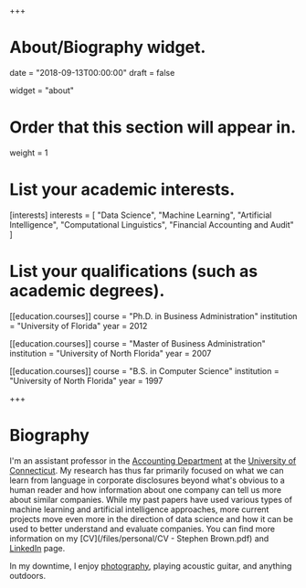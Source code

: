 +++
# About/Biography widget.

date = "2018-09-13T00:00:00"
draft = false

widget = "about"

# Order that this section will appear in.
weight = 1

# List your academic interests.
[interests]
  interests = [
    "Data Science",
    "Machine Learning",
    "Artificial Intelligence",
    "Computational Linguistics",
    "Financial Accounting and Audit"
  ]

# List your qualifications (such as academic degrees).
[[education.courses]]
  course = "Ph.D. in Business Administration"
  institution = "University of Florida"
  year = 2012

[[education.courses]]
  course = "Master of Business Administration"
  institution = "University of North Florida"
  year = 2007

[[education.courses]]
  course = "B.S. in Computer Science"
  institution = "University of North Florida"
  year = 1997
 
+++

# Biography

I'm an assistant professor in the [Accounting Department](http://accounting.business.uconn.edu/) at the [University of Connecticut](http://www.uconn.edu/). My research has thus far primarily focused on what we can learn from language in corporate disclosures beyond what's obvious to a human reader and how information about one company can tell us more about similar companies. While my past papers have used various types of machine learning and artificial intelligence approaches, more current projects move even more in the direction of data science and how it can be used to better understand and evaluate companies. You can find more information on my [CV](/files/personal/CV - Stephen Brown.pdf) and [LinkedIn](http://linkedin.com/in/stephenvbrown) page.

In my downtime, I enjoy [photography](http://create.stephenvbrown.com/), playing acoustic guitar, and anything outdoors.